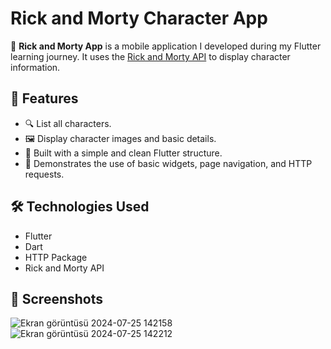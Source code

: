 # Rick and Morty Character App

🧪 **Rick and Morty App** is a mobile application I developed during my Flutter learning journey. It uses the [Rick and Morty API](https://rickandmortyapi.com/) to display character information.

## 🚀 Features

- 🔍 List all characters.
- 🖼️ Display character images and basic details.
- 🧠 Built with a simple and clean Flutter structure.
- 🧪 Demonstrates the use of basic widgets, page navigation, and HTTP requests.

## 🛠️ Technologies Used

- Flutter
- Dart
- HTTP Package
- Rick and Morty API

## 📱 Screenshots
![Ekran görüntüsü 2024-07-25 142158](https://github.com/user-attachments/assets/c10b0ffd-f455-4dee-b878-0959979e4b22)  ![Ekran görüntüsü 2024-07-25 142212](https://github.com/user-attachments/assets/44307a9e-2fe4-4cb8-be74-bafd6b243391)

